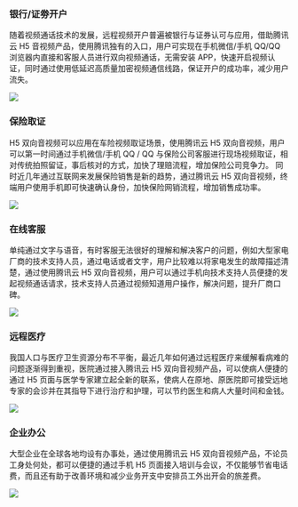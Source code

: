 ### 银行/证劵开户
随着视频通话技术的发展，远程视频开户普遍被银行与证券认可与应用，借助腾讯云 H5 音视频产品，使用腾讯独有的入口，用户可实现在手机微信/手机 QQ/QQ 浏览器内直接和客服人员进行双向视频通话，无需安装 APP，快速开启视频认证，同时通过使用低延迟高质量加密视频通信线路，保证开户的成功率，减少用户流失。

![](//mc.qcloudimg.com/static/img/6faa7ec8297e1aac5fa5c8df8adaed47/image.png)
### 保险取证
H5 双向音视频可以应用在车险视频取证场景，使用腾讯云 H5 双向音视频，用户可以第一时间通过手机微信/手机 QQ / QQ 与保险公司客服进行现场视频取证，相对传统拍照留证，事后核对的方式，加快了理赔流程，增加保险公司竞争力。
同时近几年通过互联网来发展保险销售是新的趋势，通过腾讯云 H5 双向音视频，终端用户使用手机即可快速确认身份，加快保险网销流程，增加销售成功率。

![](//mc.qcloudimg.com/static/img/8a0a2382ae987d219fcf24e3a7ccc74d/image.png)
### 在线客服
单纯通过文字与语音，有时客服无法很好的理解和解决客户的问题，例如大型家电厂商的技术支持人员，通过电话或者文字，用户比较难以将家电发生的故障描述清楚，通过使用腾讯云 H5 双向音视频，用户可以通过手机向技术支持人员便捷的发起视频通话请求，技术支持人员通过视频知道用户操作，解决问题，提升厂商口碑。

![](//mc.qcloudimg.com/static/img/acb101a7c52fd750e88b8f8ff7752fbd/image.png)

### 远程医疗
我国人口与医疗卫生资源分布不平衡，最近几年如何通过远程医疗来缓解看病难的问题逐渐得到重视，医院通过接入腾讯云 H5 双向音视频产品，可以使病人便捷的通过 H5 页面与医学专家建立起全新的联系，使病人在原地、原医院即可接受远地专家的会诊并在其指导下进行治疗和护理，可以节约医生和病人大量时间和金钱。

![](//mc.qcloudimg.com/static/img/b3876869e483858ddc6413e83a670f32/image.png)
### 企业办公
大型企业在全球各地均设有办事处，通过使用腾讯云 H5 双向音视频产品，不论员工身处何处，都可以便捷的通过手机 H5 页面接入培训与会议，不仅能够节省电话费，而且还有助于改善环境和减少业务开支中安排员工外出开会的旅差费。

![](//mc.qcloudimg.com/static/img/723bd558554229f908c660e27d9cdf5e/image.png)